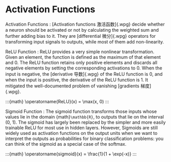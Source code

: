 # Activation Functions

Activation Functions
: [Activation functions 激活函数]{.wpg} decide whether a neuron should
  be activated or not by calculating the weighted sum and further adding
  bias to it. They are [differential 微分]{.wpg} operators for
  transforming input signals to outputs, while most of them add
  non-linearity.

ReLU Function
: ReLU provides a very simple nonlinear transformation. Given an element,
  the function is defined as the maximum of that element and 0.
  The ReLU function retains only positive elements and discards all
  negative elements by setting the corresponding activations to 0.
  When the input is negative, the [derivative 导数]{.wpg} of the ReLU
  function is 0, and when the input is positive, the derivative of the
  ReLU function is 1. It mitigated the well-documented problem of
  vanishing [gradients 梯度]{.wpg}.

  :::{math}
  \operatorname{ReLU}(x) = \max(x, 0)
  :::

Sigmoid Function
: The sigmoid function transforms those inputs whose values lie in the
  domain {math}`\mathbb{R}`, to outputs that lie on the interval (0, 1).
  The sigmoid has largely been replaced by the simpler and more easily
  trainable ReLU for most use in hidden layers. However, Sigmoids are still
  widely used as activation functions on the output units when we want to
  interpret the outputs as probabilities for binary classification problems:
  you can think of the sigmoid as a special case of the softmax.

  :::{math}
  \operatorname{sigmoid}(x) = \frac{1}{1 + \exp(-x)}
  :::
